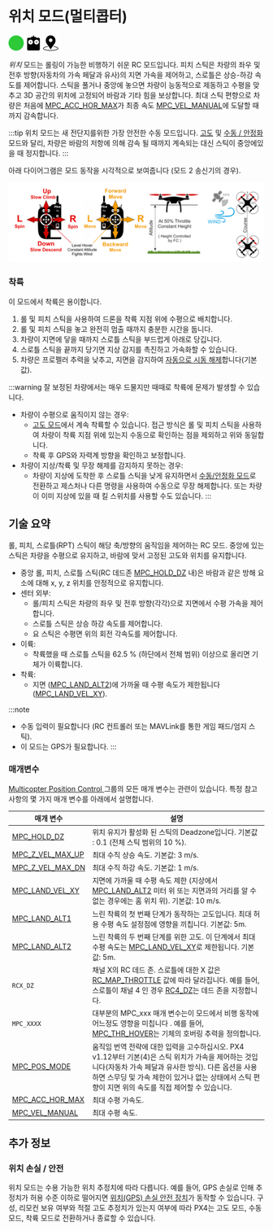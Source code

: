 # 위치 모드(멀티콥터)

[<img src="../../assets/site/difficulty_easy.png" title="초급 난이도 비행" width="30px" />](../getting_started/flight_modes.md#key_difficulty)&nbsp;[<img src="../../assets/site/remote_control.svg" title="수동/원격 제어 필요" width="30px" />](../getting_started/flight_modes.md#key_manual)&nbsp;[<img src="../../assets/site/position_fixed.svg" title="위치 고정 요구(예, GPS)" width="30px" />](../getting_started/flight_modes.md#key_position_fixed)

*위치* 모드는 롤링이 가능한 비행하기 쉬운 RC 모드입니다. 피치 스틱은 차량의 좌우 및 전후 방향(자동차의 가속 페달과 유사)의 지면 가속을 제어하고, 스로틀은 상승-하강 속도를 제어합니다. 스틱을 풀거나 중앙에 놓으면 차량이 능동적으로 제동하고 수평을 맞추고 3D 공간의 위치에 고정되어 바람과 기타 힘을 보상합니다. 최대 스틱 편향으로 차량은 처음에 [MPC_ACC_HOR_MAX](../advanced_config/parameter_reference.md#MPC_ACC_HOR_MAX)가 최종 속도 [MPC_VEL_MANUAL](../advanced_config/parameter_reference.md#MPC_VEL_MANUAL)에 도달할 때까지 감속합니다.

:::tip
위치 모드는 새 전단지를위한 가장 안전한 수동 모드입니다. [고도](../flight_modes/altitude_mc.md) 및 [수동 / 안정화](../flight_modes/manual_stabilized_mc.md) 모드와 달리, 차량은 바람의 저항에 의해 감속 될 때까지 계속되는 대신 스틱이 중앙에있을 때 정지합니다.
:::

아래 다이어그램은 모드 동작을 시각적으로 보여줍니다 (모드 2 송신기의 경우).

![멀티콥터 위치 모드](../../assets/flight_modes/position_MC.png)

### 착륙

이 모드에서 착륙은 용이합니다.

1. 롤 및 피치 스틱을 사용하여 드론을 착륙 지점 위에 수평으로 배치합니다.
2. 롤 및 피치 스틱을 놓고 완전히 멈출 때까지 충분한 시간을 둡니다.
3. 차량이 지면에 닿을 때까지 스로틀 스틱을 부드럽게 아래로 당깁니다.
4. 스로틀 스틱을 끝까지 당기면 지상 감지를 촉진하고 가속화할 수 있습니다.
5. 차량은 프로펠러 추력을 낮추고, 지면을 감지하여 [자동으로 시동 해제](../advanced_config/prearm_arm_disarm.md#auto-disarming)합니다(기본값).

:::warning
잘 보정된 차량에서는 매우 드물지만 때때로 착륙에 문제가 발생할 수 있습니다.

- 차량이 수평으로 움직이지 않는 경우: 
  - [고도 모드](../flight_modes/altitude_mc.md)에서 계속 착륙할 수 있습니다. 접근 방식은 롤 및 피치 스틱을 사용하여 차량이 착륙 지점 위에 있는지 수동으로 확인하는 점을 제외하고 위와 동일합니다.
  - 착륙 후 GPS와 자력계 방향을 확인하고 보정합니다.
- 차량이 지상/착륙 및 무장 해제를 감지하지 못하는 경우: 
  - 차량이 지상에 도착한 후 스로틀 스틱을 낮게 유지하면서 [수동/안정화 모드](../flight_modes/manual_stabilized_mc.md)로 전환하고 제스처나 다른 명령을 사용하여 수동으로 무장 해제합니다. 또는 차량이 이미 지상에 있을 때 킬 스위치를 사용할 수도 있습니다.
:::

## 기술 요약

롤, 피치, 스로틀(RPT) 스틱이 해당 축/방향의 움직임을 제어하는 RC 모드. 중앙에 있는 스틱은 차량을 수평으로 유지하고, 바람에 맞서 고정된 고도와 위치를 유지합니다.

- 중앙 롤, 피치, 스로틀 스틱(RC 데드존 [MPC_HOLD_DZ](../advanced_config/parameter_reference.md#MPC_HOLD_DZ) 내)은 바람과 같은 방해 요소에 대해 x, y, z 위치를 안정적으로 유지합니다.
- 센터 외부: 
  - 롤/피치 스틱은 차량의 좌우 및 전후 방향(각각)으로 지면에서 수평 가속을 제어합니다.
  - 스로틀 스틱은 상승 하강 속도를 제어합니다.
  - 요 스틱은 수평면 위의 회전 각속도를 제어합니다.
- 이륙: 
  - 착륙했을 때 스로틀 스틱을 62.5 % (하단에서 전체 범위) 이상으로 올리면 기체가 이륙합니다.
- 착륙: 
  - 지면 ([MPC_LAND_ALT2](#MPC_LAND_ALT2))에 가까울 때 수평 속도가 제한됩니다 ([MPC_LAND_VEL_XY](#MPC_LAND_VEL_XY)).

:::note

- 수동 입력이 필요합니다 (RC 컨트롤러 또는 MAVLink를 통한 게임 패드/엄지 스틱).
- 이 모드는 GPS가 필요합니다.
:::

### 매개변수

[Multicopter Position Control ](../advanced_config/parameter_reference.md#multicopter-position-control) 그룹의 모든 매개 변수는 관련이 있습니다. 특정 참고 사항의 몇 가지 매개 변수를 아래에서 설명합니다.

| 매개 변수                                                                                                       | 설명                                                                                                                                                                                                                     |
| ----------------------------------------------------------------------------------------------------------- | ---------------------------------------------------------------------------------------------------------------------------------------------------------------------------------------------------------------------- |
| <a id="MPC_HOLD_DZ"></a>[MPC_HOLD_DZ](../advanced_config/parameter_reference.md#MPC_HOLD_DZ)             | 위치 유지가 활성화 된 스틱의 Deadzone입니다. 기본값 : 0.1 (전체 스틱 범위의 10 %).                                                                                                                                                              |
| <a id="MPC_Z_VEL_MAX_UP"></a>[MPC_Z_VEL_MAX_UP](../advanced_config/parameter_reference.md#MPC_Z_VEL_MAX_UP) | 최대 수직 상승 속도. 기본값: 3 m/s.                                                                                                                                                                                               |
| <a id="MPC_Z_VEL_MAX_DN"></a>[MPC_Z_VEL_MAX_DN](../advanced_config/parameter_reference.md#MPC_Z_VEL_MAX_DN) | 최대 수직 하강 속도. 기본값: 1 m/s.                                                                                                                                                                                               |
| <a id="MPC_LAND_VEL_XY"></a>[MPC_LAND_VEL_XY](../advanced_config/parameter_reference.md#MPC_LAND_VEL_XY)     | 지면에 가까울 때 수평 속도 제한 (지상에서 [MPC_LAND_ALT2](#MPC_LAND_ALT2) 미터 위 또는 지면과의 거리를 알 수 없는 경우에는 홈 위치 위). 기본값: 10 m/s.                                                                                                          |
| <a id="MPC_LAND_ALT1"></a>[MPC_LAND_ALT1](../advanced_config/parameter_reference.md#MPC_LAND_ALT1)         | 느린 착륙의 첫 번째 단계가 동작하는 고도입니다. 최대 허용 수평 속도 설정점에 영향을 끼칩니다. 기본값: 5m.                                                                                                                                                        |
| <a id="MPC_LAND_ALT2"></a>[MPC_LAND_ALT2](../advanced_config/parameter_reference.md#MPC_LAND_ALT2)         | 느린 착륙의 두 번째 단계를 위한 고도. 이 단계에서 최대 수평 속도는 [MPC_LAND_VEL_XY](#MPC_LAND_VEL_XY)로 제한됩니다. 기본값: 5m.                                                                                                                         |
| <a id="RCX_DZ"></a>`RCX_DZ`                                                                           | 채널 X의 RC 데드 존. 스로틀에 대한 X 값은 [RC_MAP_THROTTLE](../advanced_config/parameter_reference.md#RC_MAP_THROTTLE) 값에 따라 달라집니다. 예를 들어, 스로틀이 채널 4 인 경우 [RC4_DZ](../advanced_config/parameter_reference.md#RC4_DZ)는 데드 존을 지정합니다. |
| <a id="MPC_xxx"></a>`MPC_XXXX`                                                                         | 대부분의 MPC_xxx 매개 변수는이 모드에서 비행 동작에 어느정도 영향을 미칩니다 . 예를 들어, [MPC_THR_HOVER](../advanced_config/parameter_reference.md#MPC_THR_HOVER)는 기체의 호버링 추력을 정의합니다.                                                                 |
| <a id="MPC_POS_MODE"></a>[MPC_POS_MODE](../advanced_config/parameter_reference.md#MPC_POS_MODE)           | 움직임 번역 전략에 대한 입력을 고수하십시오. PX4 v1.12부터 기본(4)은 스틱 위치가 가속을 제어하는 것입니다(자동차 가속 페달과 유사한 방식). 다른 옵션을 사용하면 스무딩 및 가속 제한이 있거나 없는 상태에서 스틱 편향이 지면 위의 속도를 직접 제어할 수 있습니다.                                                             |
| <a id="MPC_ACC_HOR_MAX"></a>[MPC_ACC_HOR_MAX](../advanced_config/parameter_reference.md#MPC_ACC_HOR_MAX)     | 최대 수평 가속도.                                                                                                                                                                                                             |
| <a id="MPC_VEL_MANUAL"></a>[MPC_VEL_MANUAL](../advanced_config/parameter_reference.md#MPC_VEL_MANUAL)      | 최대 수평 속도.                                                                                                                                                                                                              |

## 추가 정보

### 위치 손실 / 안전

위치 모드는 수용 가능한 위치 추정치에 따라 다릅니다. 예를 들어, GPS 손실로 인해 추정치가 허용 수준 이하로 떨어지면 [위치(GPS) 손실 안전 장치](../config/safety.md#position-gps-loss-failsafe)가 동작할 수 있습니다. 구성, 리모컨 보유 여부와 적절 고도 추정치가 있는지 여부에 따라 PX4는 고도 모드, 수동 모드, 착륙 모드로 전환하거나 종료할 수 있습니다.